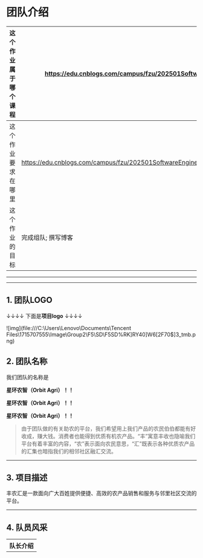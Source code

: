 #  团队介绍

| 这个作业属于哪个课程 | https://edu.cnblogs.com/campus/fzu/202501SoftwareEngineering |
| -------------------- | ------------------------------------------------------------ |
| 这个作业要求在哪里   | https://edu.cnblogs.com/campus/fzu/202501SoftwareEngineering/homework/13546 |
| 这个作业的目标       | 完成组队;  撰写博客                                          |

***



***

## 1. 团队LOGO

↓↓↓↓ 下面是**项目logo** ↓↓↓↓

![img](file:///C:\Users\Lenovo\Documents\Tencent Files\1715707555\Image\Group2\F5\SD\F5SD%RK]RY40]W6[2F70$]3_tmb.png)

## 2. 团队名称

我们团队的名称是

**星环农智（Orbit Agri）！！**

**星环农智（Orbit Agri）！！**

**星环农智（Orbit Agri）！！**

>由于团队做的有关助农的平台，我们希望用上我们产品的农民伯伯都能有好收成，赚大钱。消费者也能得到优质有机农产品。“丰”寓意丰收也隐喻我们平台有着丰富的内容，“农”表示面向农民意思，“汇”既表示各种优质农产品的汇集也暗指我们的相邻社区融汇交流。

***

## 3. 项目描述

丰农汇是一款面向广大百姓提供便捷、高效的农产品销售和服务与邻里社区交流的平台。


***

## 4. 队员风采

<table>
    <tbody>
        <tr>
            <th colspan="3">队长介绍</th>
        </tr>
        <tr>


